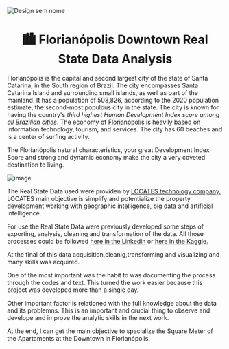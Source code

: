 ![Design sem nome](https://github.com/earapanos/RealStateDataAnalysis/assets/52800638/c8025e32-9c9e-4e20-a1df-b297dba66d7a)


<h1 align="center"> 🏙 Florianópolis Downtown Real State Data Analysis </h1>

Florianópolis is the capital and second largest city of the state of Santa Catarina, in the South region of Brazil. The city encompasses Santa Catarina Island and surrounding small islands, as well as part of the mainland. It has a population of 508,826, according to the 2020 population estimate, the second-most populous city in the state. The city is known for having the country's *third highest Human Development Index score among all Brazilian cities*. The economy of Florianópolis is heavily based on information technology, tourism, and services. The city has 60 beaches and is a center of surfing activity.

The Florianópolis natural characteristics, your great Development Index Score and strong and dynamic economy make the city a very coveted destination to living.  

![image](https://github.com/earapanos/RealStateDataAnalysis/assets/52800638/4d33a22a-0cd1-4eff-a52a-8ce5f10c235d)

The Real State Data used were providen by <a href="https://locates.com.br/"> LOCATES technology company.</a> LOCATES main objective is simplify and potentialize the  property development working with geographic intelligence, big data and artificial intelligence.

For use the Real State Data were previously developed some steps of exporting, analysis, cleaning and transformation of the data. All those processes could be followed <a href="https://github.com/earapanos/RealStateDataAnalysis"> here in the Linkedin</a> or <a href="https://www.kaggle.com/code/rapanos/florian-polis-downtown-real-state-analysis"> here in the Kaggle.</a>

At the final of this data acquisition,cleanig,transforming and visualizing and many skills was acquired.

One of the most important was the habit to was documenting the process through the codes and text. This turned the work easier because this project was developed more than a single day.

Other important factor is relationed with the full knowledge about the data and its problemns. This is an important and crucial thing to observe and develope and improve the analytic skills in the next work.

At the end, I can get the main objective to spacialize the Square Meter of the Apartaments at the Downtown in Florianópolis.
